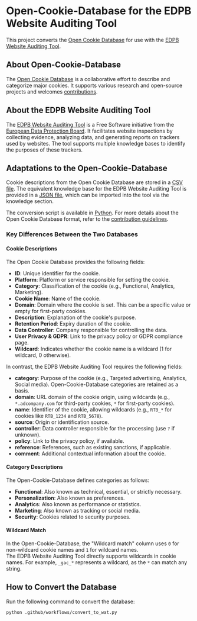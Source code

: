 # Open-Cookie-Database for the EDPB Website Auditing Tool

This project converts the [Open Cookie Database](https://github.com/jkwakman/Open-Cookie-Database) for use with the [EDPB Website Auditing Tool](https://code.europa.eu/edpb/website-auditing-tool).

## About Open-Cookie-Database

The [Open Cookie Database](https://github.com/jkwakman/Open-Cookie-Database) is a collaborative effort to describe and categorize major cookies. It supports various research and open-source projects and welcomes [contributions](docs/CONTRIBUTING.md).

## About the EDPB Website Auditing Tool

The [EDPB Website Auditing Tool](https://code.europa.eu/edpb/website-auditing-tool) is a Free Software initiative from the [European Data Protection Board](https://www.edpb.europa.eu). It facilitates website inspections by collecting evidence, analyzing data, and generating reports on trackers used by websites. The tool supports multiple knowledge bases to identify the purposes of these trackers.

## Adaptations to the Open-Cookie-Database

Cookie descriptions from the Open Cookie Database are stored in a [CSV file](open-cookie-database.csv). The equivalent knowledge base for the EDPB Website Auditing Tool is provided in a [JSON file](open-cookie-database-wat.json), which can be imported into the tool via the knowledge section.

The conversion script is available in [Python](.github/workflows/convert_to_wat.py). For more details about the Open Cookie Database format, refer to the [contribution guidelines](docs/CONTRIBUTING.md).

### Key Differences Between the Two Databases

#### Cookie Descriptions

The Open Cookie Database provides the following fields:
- **ID**: Unique identifier for the cookie.
- **Platform**: Platform or service responsible for setting the cookie.
- **Category**: Classification of the cookie (e.g., Functional, Analytics, Marketing).
- **Cookie Name**: Name of the cookie.
- **Domain**: Domain where the cookie is set. This can be a specific value or empty for first-party cookies.
- **Description**: Explanation of the cookie's purpose.
- **Retention Period**: Expiry duration of the cookie.
- **Data Controller**: Company responsible for controlling the data.
- **User Privacy & GDPR**: Link to the privacy policy or GDPR compliance page.
- **Wildcard**: Indicates whether the cookie name is a wildcard (1 for wildcard, 0 otherwise).

In contrast, the EDPB Website Auditing Tool requires the following fields:
- **category**: Purpose of the cookie (e.g., Targeted advertising, Analytics, Social media). Open-Cookie-Database categories are retained as a basis.
- **domain**: URL domain of the cookie origin, using wildcards (e.g., `*.adcompany.com` for third-party cookies, `*` for first-party cookies).
- **name**: Identifier of the cookie, allowing wildcards (e.g., `RTB_*` for cookies like `RTB_1234` and `RTB_5678`).
- **source**: Origin or identification source.
- **controller**: Data controller responsible for the processing (use `?` if unknown).
- **policy**: Link to the privacy policy, if available.
- **reference**: References, such as existing sanctions, if applicable.
- **comment**: Additional contextual information about the cookie.

#### Category Descriptions

The Open-Cookie-Database defines categories as follows:
- **Functional**: Also known as technical, essential, or strictly necessary.
- **Personalization**: Also known as preferences.
- **Analytics**: Also known as performance or statistics.
- **Marketing**: Also known as tracking or social media.
- **Security**: Cookies related to security purposes.

#### Wildcard Match

In the Open-Cookie-Database, the "Wildcard match" column uses `0` for non-wildcard cookie names and `1` for wildcard names.  
The EDPB Website Auditing Tool directly supports wildcards in cookie names. For example, `_gac_*` represents a wildcard, as the `*` can match any string.

## How to Convert the Database

Run the following command to convert the database:
```bash
python .github/workflows/convert_to_wat.py
